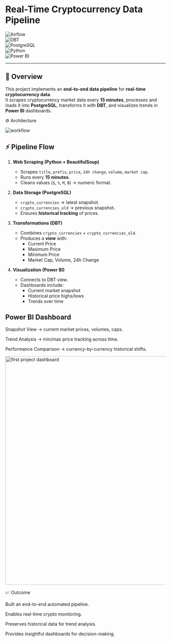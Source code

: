 #  Real-Time Cryptocurrency Data Pipeline
![Airflow](https://img.shields.io/badge/Airflow-DAG-blue?logo=apache-airflow)  
![DBT](https://img.shields.io/badge/DBT-Data%20Modeling-orange?logo=dbt)  
![PostgreSQL](https://img.shields.io/badge/PostgreSQL-Database-336791?logo=postgresql)  
![Python](https://img.shields.io/badge/Python-Scraping-green?logo=python)  
![Power BI](https://img.shields.io/badge/PowerBI-Dashboard-yellow?logo=powerbi)  

---

## 📌 Overview
This project implements an **end-to-end data pipeline** for **real-time cryptocurrency data**.  
It scrapes cryptocurrency market data every **15 minutes**, processes and loads it into **PostgreSQL**, transforms it with **DBT**, and visualizes trends in **Power BI** dashboards.  


⚙️ Architecture

![workflow](https://github.com/user-attachments/assets/5c3637a7-fcb4-4603-b47a-acee966e6451)



## ⚡ Pipeline Flow

1. **Web Scraping (Python + BeautifulSoup)**
   - Scrapes `title`, `prefix`, `price`, `24h change`, `volume`, `market cap`.
   - Runs every **15 minutes**.
   - Cleans values (`$`, `%`, `M`, `B`) → numeric format.

2. **Data Storage (PostgreSQL)**
   - `crypto_currencies` → latest snapshot.
   - `crypto_currencies_old` → previous snapshot.
   - Ensures **historical tracking** of prices.

3. **Transformations (DBT)**
   - Combines `crypto_currencies` + `crypto_currencies_old`.
   - Produces a **view** with:
     - Current Price
     - Maximum Price
     - Minimum Price
     - Market Cap, Volume, 24h Change

4. **Visualization (Power BI)**
   - Connects to DBT view.
   - Dashboards include:
     - Current market snapshot
     - Historical price highs/lows
     - Trends over time



##   Power BI Dashboard

Snapshot View → current market prices, volumes, caps.

Trend Analysis → min/max price tracking across time.

Performance Comparison → currency-by-currency historical shifts.

<img width="1278" height="719" alt="first project dashboard" src="https://github.com/user-attachments/assets/36467a2a-52d0-481a-b12f-f1742c802680" />


📈 Outcome

Built an end-to-end automated pipeline.

Enables real-time crypto monitoring.

Preserves historical data for trend analysis.

Provides insightful dashboards for decision-making.
